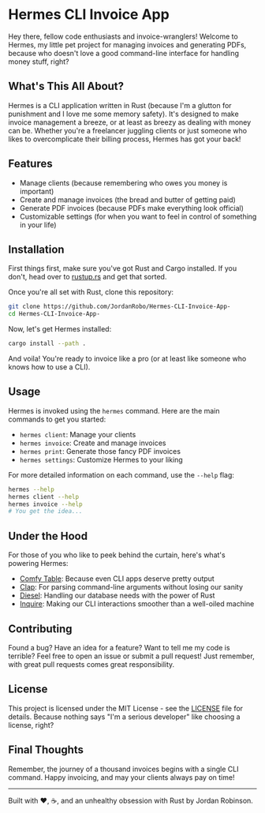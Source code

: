 # Hermes CLI Invoice App

Hey there, fellow code enthusiasts and invoice-wranglers! Welcome to Hermes, my little pet project for managing invoices and generating PDFs, because who doesn't love a good command-line interface for handling money stuff, right?

## What's This All About?

Hermes is a CLI application written in Rust (because I'm a glutton for punishment and I love me some memory safety). It's designed to make invoice management a breeze, or at least as breezy as dealing with money can be. Whether you're a freelancer juggling clients or just someone who likes to overcomplicate their billing process, Hermes has got your back!

## Features

- Manage clients (because remembering who owes you money is important)
- Create and manage invoices (the bread and butter of getting paid)
- Generate PDF invoices (because PDFs make everything look official)
- Customizable settings (for when you want to feel in control of something in your life)

## Installation

First things first, make sure you've got Rust and Cargo installed. If you don't, head over to [rustup.rs](https://rustup.rs) and get that sorted.

Once you're all set with Rust, clone this repository:

```bash
git clone https://github.com/JordanRobo/Hermes-CLI-Invoice-App-
cd Hermes-CLI-Invoice-App-
```

Now, let's get Hermes installed:

```bash
cargo install --path .
```

And voila! You're ready to invoice like a pro (or at least like someone who knows how to use a CLI).

## Usage

Hermes is invoked using the `hermes` command. Here are the main commands to get you started:

- `hermes client`: Manage your clients
- `hermes invoice`: Create and manage invoices
- `hermes print`: Generate those fancy PDF invoices
- `hermes settings`: Customize Hermes to your liking

For more detailed information on each command, use the `--help` flag:

```bash
hermes --help
hermes client --help
hermes invoice --help
# You get the idea...
```

## Under the Hood

For those of you who like to peek behind the curtain, here's what's powering Hermes:

- [Comfy Table](https://github.com/nukesor/comfy-table): Because even CLI apps deserve pretty output
- [Clap](https://github.com/clap-rs/clap): For parsing command-line arguments without losing our sanity
- [Diesel](https://github.com/diesel-rs/diesel): Handling our database needs with the power of Rust
- [Inquire](https://github.com/mikaelmello/inquire): Making our CLI interactions smoother than a well-oiled machine

## Contributing

Found a bug? Have an idea for a feature? Want to tell me my code is terrible? Feel free to open an issue or submit a pull request! Just remember, with great pull requests comes great responsibility.

## License

This project is licensed under the MIT License - see the [LICENSE](LICENSE) file for details. Because nothing says "I'm a serious developer" like choosing a license, right?

## Final Thoughts

Remember, the journey of a thousand invoices begins with a single CLI command. Happy invoicing, and may your clients always pay on time!

---

Built with ❤️, ☕, and an unhealthy obsession with Rust by Jordan Robinson.
